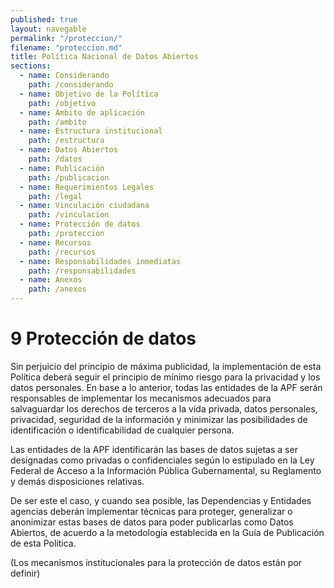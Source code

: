 ```yaml
---
published: true
layout: navegable
permalink: "/proteccion/"
filename: "proteccion.md"
title: Política Nacional de Datos Abiertos
sections:
  - name: Considerando
    path: /considerando
  - name: Objetivo de la Política
    path: /objetivo
  - name: Ámbito de aplicación
    path: /ambito
  - name: Estructura institucional
    path: /estructura
  - name: Datos Abiertos
    path: /datos
  - name: Publicación
    path: /publicacion
  - name: Requerimientos Legales
    path: /legal
  - name: Vinculación ciudadana
    path: /vinculacion
  - name: Protección de datos
    path: /proteccion
  - name: Recursos
    path: /recursos
  - name: Responsabilidades inmediatas
    path: /responsabilidades
  - name: Anexos
    path: /anexos
---
```


# 9 Protección de datos

Sin perjuicio del principio de máxima publicidad, la implementación de esta Política deberá seguir el principio de mínimo riesgo para la privacidad y los datos personales. En base a lo anterior, todas las entidades de la APF  serán responsables de implementar los mecanismos adecuados para salvaguardar los derechos de terceros a la vida privada, datos personales, privacidad, seguridad de la información y minimizar las posibilidades de identificación o identificabilidad de cualquier persona.

Las entidades de la APF identificarán las bases de datos sujetas a ser designadas como privadas o confidenciales según lo estipulado en la Ley Federal de Acceso a la Información Pública Gubernamental, su Reglamento y demás disposiciones relativas.

De ser este el caso, y cuando sea posible, las Dependencias y Entidades agencias deberán implementar técnicas para proteger, generalizar o anonimizar estas bases de datos para poder publicarlas como Datos Abiertos, de acuerdo a la metodología establecida en la Guía de Publicación de esta Política.

(Los mecanismos institucionales para la protección de datos están por definir)


